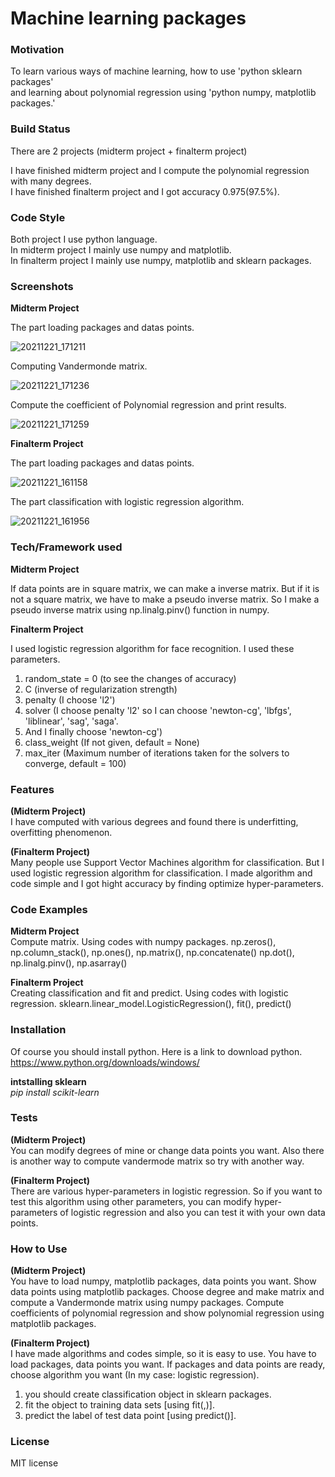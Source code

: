 # Machine learning packages

### Motivation
To learn various ways of machine learning, how to use 'python sklearn packages'    
and learning about polynomial regression using 'python numpy, matplotlib packages.'    

### Build Status
There are 2 projects (midterm project + finalterm project)  

I have finished midterm project and I compute the polynomial regression with many degrees.  
I have finished finalterm project and I got accuracy 0.975(97.5%).  

### Code Style 

Both project I use python language.  
In midterm project I mainly use numpy and matplotlib.  
In finalterm project I mainly use numpy, matplotlib and sklearn packages.  

### Screenshots

**Midterm Project** 

The part loading packages and datas points.  

![20211221_171211](https://user-images.githubusercontent.com/92132775/146901070-76a82a2f-cda1-4bad-9af1-c01df0ee03c0.png)

Computing Vandermonde matrix.  

![20211221_171236](https://user-images.githubusercontent.com/92132775/146901126-c2c1eaf7-5157-4302-a70f-b46e2a7d1578.png)

Compute the coefficient of Polynomial regression and print results.  

![20211221_171259](https://user-images.githubusercontent.com/92132775/146901167-24668eb6-1784-4425-8238-8256722fe30f.png)

**Finalterm Project**

The part loading packages and datas points.

![20211221_161158](https://user-images.githubusercontent.com/92132775/146900965-61f42620-ad9a-46f4-9f68-c6c3bcd7706c.png)

The part classification with logistic regression algorithm.

![20211221_161956](https://user-images.githubusercontent.com/92132775/146901025-216c32b3-5af2-4363-90d5-f2d08dc55c5c.png)

### Tech/Framework used

**Midterm Project**  

If data points are in square matrix, we can make a inverse matrix.
But if it is not a square matrix, we have to make a pseudo inverse matrix.
So I make a pseudo inverse matrix using np.linalg.pinv() function in numpy.

**Finalterm Project**  

I used logistic regression algorithm for face recognition.
I used these parameters.

1. random_state = 0 (to see the changes of accuracy)
2. C (inverse of regularization strength)
3. penalty (I choose 'l2')
4. solver (I choose penalty 'l2' so I can choose 'newton-cg', 'lbfgs', 'liblinear', 'sag', 'saga'.
5. And I finally choose 'newton-cg')
6. class_weight (If not given, default = None)
7. max_iter (Maximum number of iterations taken for the solvers to converge, default = 100)

### Features

**(Midterm Project)**  
I have computed with various degrees and found there is underfitting, overfitting phenomenon.

**(Finalterm Project)**  
Many people use Support Vector Machines algorithm for classification. But I used logistic regression algorithm for classification. I made algorithm and code simple and I got hight accuracy by finding optimize hyper-parameters.

### Code Examples

**Midterm Project**  
Compute matrix. Using codes with numpy packages.
np.zeros(), np.column_stack(), np.ones(), np.matrix(), np.concatenate()
np.dot(), np.linalg.pinv(), np.asarray()

**Finalterm Project**  
Creating classification and fit and predict. Using codes with logistic regression.
sklearn.linear_model.LogisticRegression(), fit(), predict()

### Installation
Of course you should install python. Here is a link to download python.  
https://www.python.org/downloads/windows/  

**intstalling sklearn**  
*pip install scikit-learn*  

### Tests
**(Midterm Project)**  
You can modify degrees of mine or change data points you want.
Also there is another way to compute vandermode matrix so try with another way.

**(Finalterm Project)**  
There are various hyper-parameters in logistic regression.
So if you want to test this algorithm using other parameters, you can modify hyper-parameters of logistic regression and also you can test it with your own data points.

### How to Use
**(Midterm Project)**  
You have to load numpy, matplotlib packages, data points you want.
Show data points using matplotlib packages.
Choose degree and make matrix and compute a Vandermonde matrix using numpy packages.
Compute coefficients of polynomial regression and show polynomial regression using matplotlib packages.

**(Finalterm Project)**  
I have made algorithms and codes simple, so it is easy to use.
You have to load packages, data points you want.
If packages and data points are ready, choose algorithm you want (In my case: logistic regression).

1. you should create classification object in sklearn packages.
2. fit the object to training data sets [using fit(,)].
3. predict the label of test data point [using predict()].


### License
MIT license
